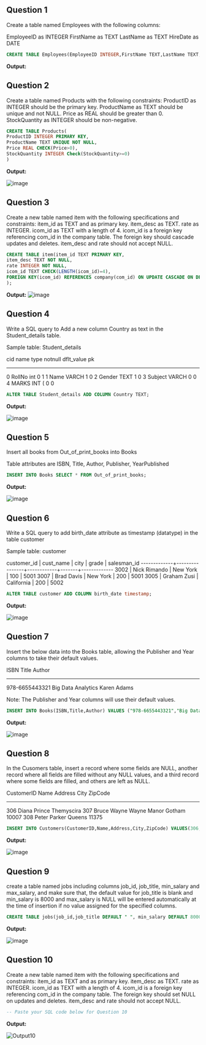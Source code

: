 **Question 1**
--
Create a table named Employees with the following columns:

EmployeeID as INTEGER
FirstName as TEXT
LastName as TEXT
HireDate as DATE

```sql
CREATE TABLE Employees(EmployeeID INTEGER,FirstName TEXT,LastName TEXT,HireDate DATE)
```

**Output:**


**Question 2**
---
Create a table named Products with the following constraints:
ProductID as INTEGER should be the primary key.
ProductName as TEXT should be unique and not NULL.
Price as REAL should be greater than 0.
StockQuantity as INTEGER should be non-negative.

```sql
CREATE TABLE Products(
ProductID INTEGER PRIMARY KEY,
ProductName TEXT UNIQUE NOT NULL,
Price REAL CHECK(Price>0),
StockQuantity INTEGER Check(StockQuantity>=0)
)
```

**Output:**

![image](https://github.com/user-attachments/assets/7bea2921-c890-461d-a17e-2cbe70131d58)

**Question 3**
---
Create a new table named item with the following specifications and constraints:
item_id as TEXT and as primary key.
item_desc as TEXT.
rate as INTEGER.
icom_id as TEXT with a length of 4.
icom_id is a foreign key referencing com_id in the company table.
The foreign key should cascade updates and deletes.
item_desc and rate should not accept NULL.

```sql
CREATE TABLE item(item_id TEXT PRIMARY KEY,
item_desc TEXT NOT NULL,
rate INTEGER NOT NULL,
icom_id TEXT CHECK(LENGTH(icom_id)=4),
FOREIGN KEY(icom_id) REFERENCES company(com_id) ON UPDATE CASCADE ON DELETE CASCADE
);
```

**Output:**
![image](https://github.com/user-attachments/assets/4572780d-3e3b-45ab-8f15-fc4855128750)

**Question 4**
---
Write a SQL query to Add a new column Country as text in the Student_details table.

Sample table: Student_details

 cid              name             type   notnull     dflt_value  pk
---------------  ---------------  -----  ----------  ----------  ----------
0                RollNo           int    0                       1
1                Name             VARCH  1                       0
2                Gender           TEXT   1                       0
3                Subject          VARCH  0                       0
4                MARKS            INT (  0                       0
```sql
ALTER TABLE Student_details ADD COLUMN Country TEXT;
```

**Output:**

![image](https://github.com/user-attachments/assets/8fc4f66c-5670-40fb-93ee-87a1dde471ba)

**Question 5**
---
Insert all books from Out_of_print_books into Books

Table attributes are ISBN, Title, Author, Publisher, YearPublished
```sql
INSERT INTO Books SELECT * FROM Out_of_print_books;
```

**Output:**

![image](https://github.com/user-attachments/assets/21507e90-7417-4b31-ba26-e9eb02ad284d)

**Question 6**
---
Write a SQL query to add birth_date attribute as timestamp (datatype) in the table customer 

Sample table: customer

 customer_id |   cust_name    |    city    | grade | salesman_id 
-------------+----------------+------------+-------+-------------
        3002 | Nick Rimando   | New York   |   100 |        5001
        3007 | Brad Davis     | New York   |   200 |        5001
        3005 | Graham Zusi    | California |   200 |        5002
```sql
ALTER TABLE customer ADD COLUMN birth_date timestamp;
```

**Output:**

![image](https://github.com/user-attachments/assets/0d12a651-6cda-4738-8ae6-22fba7cc5613)

**Question 7**
---
Insert the below data into the Books table, allowing the Publisher and Year columns to take their default values.

ISBN             Title                 Author
---------------  --------------------  ---------------
978-6655443321   Big Data Analytics    Karen Adams

Note: The Publisher and Year columns will use their default values.
 
```sql
INSERT INTO Books(ISBN,Title,Author) VALUES ("978-6655443321","Big Data Analytics","Karen Adams");
```

**Output:**

![image](https://github.com/user-attachments/assets/d7cb3583-cf2b-4a9f-93cd-28a5cf55cc3a)

**Question 8**
---
In the Cusomers table, insert a record where some fields are NULL, another record where all fields are filled without any NULL values, and a third record where some fields are filled, and others are left as NULL.

CustomerID  Name          Address      City        ZipCode
----------  ------------  ----------   ----------  ----------
306         Diana Prince  Themyscira
307         Bruce Wayne   Wayne Manor  Gotham      10007
308         Peter Parker  Queens                   11375
```sql
INSERT INTO Customers(CustomerID,Name,Address,City,ZipCode) VALUES(306,"Diana Prince","Themyscira",NULL,NULL),(307,"Bruce Wayne","Wayne Mano","Gotham",10007),(308,"Peter Parker","Queens",null,11375);
```

**Output:**

![image](https://github.com/user-attachments/assets/ffb6bb6e-a3d5-4d03-aafa-166819f939b6)


**Question 9**
---
create a table named jobs including columns job_id, job_title, min_salary and max_salary, and make sure that, the default value for job_title is blank and min_salary is 8000 and max_salary is NULL will be entered automatically at the time of insertion if no value assigned for the specified columns.

```sql
CREATE TABLE jobs(job_id,job_title DEFAULT " ", min_salary DEFAULT 8000, max_salary DEFAULT NULL);
```

**Output:**

![image](https://github.com/user-attachments/assets/d5f56677-9be4-4787-b9df-ba017076fa5e)


**Question 10**
---
Create a new table named item with the following specifications and constraints:
item_id as TEXT and as primary key.
item_desc as TEXT.
rate as INTEGER.
icom_id as TEXT with a length of 4.
icom_id is a foreign key referencing com_id in the company table.
The foreign key should set NULL on updates and deletes.
item_desc and rate should not accept NULL.

```sql
-- Paste your SQL code below for Question 10
```

**Output:**

![Output10](output.png)
